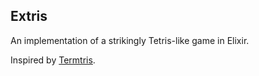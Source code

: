 ## Extris

An implementation of a strikingly Tetris-like game in Elixir.

Inspired by [Termtris](https://github.com/tylerneylon/termtris).
